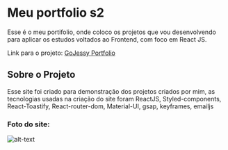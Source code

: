 # Meu portfolio s2

Esse é o meu portifolio, onde coloco os projetos que vou desenvolvendo para aplicar os estudos voltados ao Frontend, com foco em React JS.

Link para o projeto: [GoJessy Portfolio](https://jessicadsl.github.io/portfolio/#home)

## Sobre o Projeto

Esse site foi criado para demonstração dos projetos criados por mim, as tecnologias usadas na criação do site foram ReactJS, Styled-components, React-Toastify, React-router-dom, Material-UI, gsap, keyframes, emailjs


### Foto do site:

![alt-text](https://media.giphy.com/media/3vpe3OW2ATGb6dJuaV/giphy.gif)
